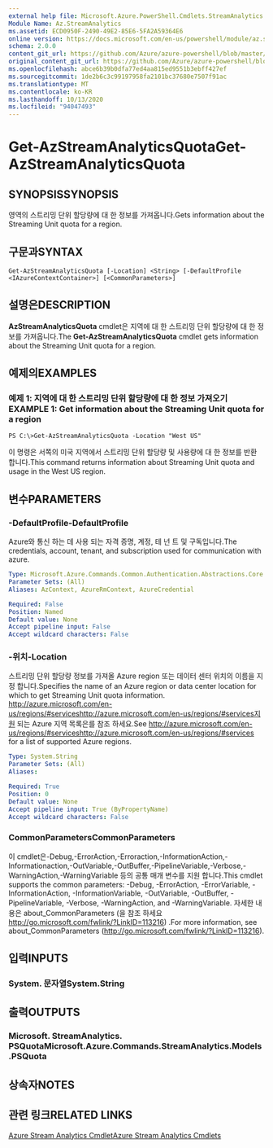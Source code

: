 ```yaml
---
external help file: Microsoft.Azure.PowerShell.Cmdlets.StreamAnalytics.dll-Help.xml
Module Name: Az.StreamAnalytics
ms.assetid: ECD0950F-2490-49E2-85E6-5FA2A59364E6
online version: https://docs.microsoft.com/en-us/powershell/module/az.streamanalytics/get-azstreamanalyticsquota
schema: 2.0.0
content_git_url: https://github.com/Azure/azure-powershell/blob/master/src/StreamAnalytics/StreamAnalytics/help/Get-AzStreamAnalyticsQuota.md
original_content_git_url: https://github.com/Azure/azure-powershell/blob/master/src/StreamAnalytics/StreamAnalytics/help/Get-AzStreamAnalyticsQuota.md
ms.openlocfilehash: abce6b39b0dfa77ed4aa815ed9551b3ebff427ef
ms.sourcegitcommit: 1de2b6c3c99197958fa2101bc37680e7507f91ac
ms.translationtype: MT
ms.contentlocale: ko-KR
ms.lasthandoff: 10/13/2020
ms.locfileid: "94047493"
---
```

# <span data-ttu-id="ef27c-101">Get-AzStreamAnalyticsQuota</span><span class="sxs-lookup"><span data-stu-id="ef27c-101">Get-AzStreamAnalyticsQuota</span></span>

## <span data-ttu-id="ef27c-102">SYNOPSIS</span><span class="sxs-lookup"><span data-stu-id="ef27c-102">SYNOPSIS</span></span>
<span data-ttu-id="ef27c-103">영역의 스트리밍 단위 할당량에 대 한 정보를 가져옵니다.</span><span class="sxs-lookup"><span data-stu-id="ef27c-103">Gets information about the Streaming Unit quota for a region.</span></span>

## <span data-ttu-id="ef27c-104">구문과</span><span class="sxs-lookup"><span data-stu-id="ef27c-104">SYNTAX</span></span>

```
Get-AzStreamAnalyticsQuota [-Location] <String> [-DefaultProfile <IAzureContextContainer>] [<CommonParameters>]
```

## <span data-ttu-id="ef27c-105">설명은</span><span class="sxs-lookup"><span data-stu-id="ef27c-105">DESCRIPTION</span></span>
<span data-ttu-id="ef27c-106">**AzStreamAnalyticsQuota** cmdlet은 지역에 대 한 스트리밍 단위 할당량에 대 한 정보를 가져옵니다.</span><span class="sxs-lookup"><span data-stu-id="ef27c-106">The **Get-AzStreamAnalyticsQuota** cmdlet gets information about the Streaming Unit quota for a region.</span></span>

## <span data-ttu-id="ef27c-107">예제의</span><span class="sxs-lookup"><span data-stu-id="ef27c-107">EXAMPLES</span></span>

### <span data-ttu-id="ef27c-108">예제 1: 지역에 대 한 스트리밍 단위 할당량에 대 한 정보 가져오기</span><span class="sxs-lookup"><span data-stu-id="ef27c-108">EXAMPLE 1: Get information about the Streaming Unit quota for a region</span></span>
```
PS C:\>Get-AzStreamAnalyticsQuota -Location "West US"
```

<span data-ttu-id="ef27c-109">이 명령은 서쪽의 미국 지역에서 스트리밍 단위 할당량 및 사용량에 대 한 정보를 반환 합니다.</span><span class="sxs-lookup"><span data-stu-id="ef27c-109">This command returns information about Streaming Unit quota and usage in the West US region.</span></span>

## <span data-ttu-id="ef27c-110">변수</span><span class="sxs-lookup"><span data-stu-id="ef27c-110">PARAMETERS</span></span>

### <span data-ttu-id="ef27c-111">-DefaultProfile</span><span class="sxs-lookup"><span data-stu-id="ef27c-111">-DefaultProfile</span></span>
<span data-ttu-id="ef27c-112">Azure와 통신 하는 데 사용 되는 자격 증명, 계정, 테 넌 트 및 구독입니다.</span><span class="sxs-lookup"><span data-stu-id="ef27c-112">The credentials, account, tenant, and subscription used for communication with azure.</span></span>

```yaml
Type: Microsoft.Azure.Commands.Common.Authentication.Abstractions.Core.IAzureContextContainer
Parameter Sets: (All)
Aliases: AzContext, AzureRmContext, AzureCredential

Required: False
Position: Named
Default value: None
Accept pipeline input: False
Accept wildcard characters: False
```

### <span data-ttu-id="ef27c-113">-위치</span><span class="sxs-lookup"><span data-stu-id="ef27c-113">-Location</span></span>
<span data-ttu-id="ef27c-114">스트리밍 단위 할당량 정보를 가져올 Azure region 또는 데이터 센터 위치의 이름을 지정 합니다.</span><span class="sxs-lookup"><span data-stu-id="ef27c-114">Specifies the name of an Azure region or data center location for which to get Streaming Unit quota information.</span></span>
<span data-ttu-id="ef27c-115"> http://azure.microsoft.com/en-us/regions/#serviceshttp://azure.microsoft.com/en-us/regions/#services지원 되는 Azure 지역 목록은를 참조 하세요.</span><span class="sxs-lookup"><span data-stu-id="ef27c-115">See http://azure.microsoft.com/en-us/regions/#serviceshttp://azure.microsoft.com/en-us/regions/#services for a list of supported Azure regions.</span></span>

```yaml
Type: System.String
Parameter Sets: (All)
Aliases:

Required: True
Position: 0
Default value: None
Accept pipeline input: True (ByPropertyName)
Accept wildcard characters: False
```

### <span data-ttu-id="ef27c-116">CommonParameters</span><span class="sxs-lookup"><span data-stu-id="ef27c-116">CommonParameters</span></span>
<span data-ttu-id="ef27c-117">이 cmdlet은-Debug,-ErrorAction,-Erroraction,-InformationAction,-Informationaction,-OutVariable,-OutBuffer,-PipelineVariable,-Verbose,-WarningAction,-WarningVariable 등의 공통 매개 변수를 지원 합니다.</span><span class="sxs-lookup"><span data-stu-id="ef27c-117">This cmdlet supports the common parameters: -Debug, -ErrorAction, -ErrorVariable, -InformationAction, -InformationVariable, -OutVariable, -OutBuffer, -PipelineVariable, -Verbose, -WarningAction, and -WarningVariable.</span></span> <span data-ttu-id="ef27c-118">자세한 내용은 about_CommonParameters (을 참조 하세요 http://go.microsoft.com/fwlink/?LinkID=113216) .</span><span class="sxs-lookup"><span data-stu-id="ef27c-118">For more information, see about_CommonParameters (http://go.microsoft.com/fwlink/?LinkID=113216).</span></span>

## <span data-ttu-id="ef27c-119">입력</span><span class="sxs-lookup"><span data-stu-id="ef27c-119">INPUTS</span></span>

### <span data-ttu-id="ef27c-120">System. 문자열</span><span class="sxs-lookup"><span data-stu-id="ef27c-120">System.String</span></span>

## <span data-ttu-id="ef27c-121">출력</span><span class="sxs-lookup"><span data-stu-id="ef27c-121">OUTPUTS</span></span>

### <span data-ttu-id="ef27c-122">Microsoft. StreamAnalytics. PSQuota</span><span class="sxs-lookup"><span data-stu-id="ef27c-122">Microsoft.Azure.Commands.StreamAnalytics.Models.PSQuota</span></span>

## <span data-ttu-id="ef27c-123">상속자</span><span class="sxs-lookup"><span data-stu-id="ef27c-123">NOTES</span></span>

## <span data-ttu-id="ef27c-124">관련 링크</span><span class="sxs-lookup"><span data-stu-id="ef27c-124">RELATED LINKS</span></span>

[<span data-ttu-id="ef27c-125">Azure Stream Analytics Cmdlet</span><span class="sxs-lookup"><span data-stu-id="ef27c-125">Azure Stream Analytics Cmdlets</span></span>](./Az.StreamAnalytics.md)


